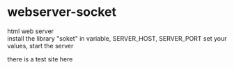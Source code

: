 # webserver-socket
html web server  
install the library "soket" in variable,
SERVER_HOST,
SERVER_PORT
set your values,
start the server

there is a test site here
